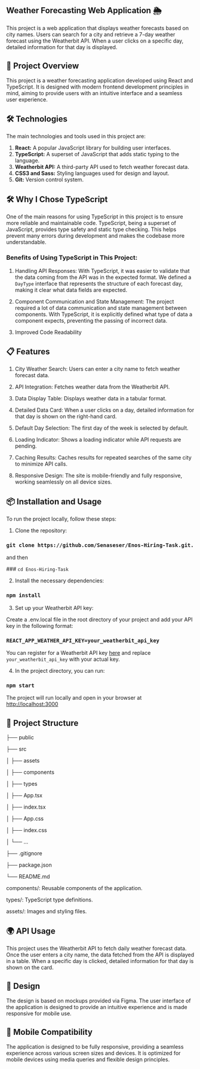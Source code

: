 ## Weather Forecasting Web Application 🌦️
This project is a web application that displays weather forecasts based on city names. Users can search for a city and retrieve a 7-day weather forecast using the Weatherbit API. When a user clicks on a specific day, detailed information for that day is displayed.

## 🚀 Project Overview
This project is a weather forecasting application developed using React and TypeScript. It is designed with modern frontend development principles in mind, aiming to provide users with an intuitive interface and a seamless user experience.

## 🛠️ Technologies
The main technologies and tools used in this project are:

1. **React:**
 A popular JavaScript library for building user interfaces.
2. **TypeScript:**
 A superset of JavaScript that adds static typing to the language.
3. **Weatherbit API:**
 A third-party API used to fetch weather forecast data.
4. **CSS3 and Sass:**
 Styling languages used for design and layout.
5. **Git:**
 Version control system.

## 🛠️ Why I Chose TypeScript
One of the main reasons for using TypeScript in this project is to ensure more reliable and maintainable code. TypeScript, being a superset of JavaScript, provides type safety and static type checking. This helps prevent many errors during development and makes the codebase more understandable.
### Benefits of Using TypeScript in This Project:

1. Handling API Responses: With TypeScript, it was easier to validate that the data coming from the API was in the expected format. We defined a `DayType` interface that represents the structure of each forecast day, making it clear what data fields are expected.

2. Component Communication and State Management: The project required a lot of data communication and state management between components. With TypeScript, it is explicitly defined what type of data a component expects, preventing the passing of incorrect data.

3. Improved Code Readability

## 📋 Features
1. City Weather Search: Users can enter a city name to fetch weather forecast data.

2. API Integration: Fetches weather data from the Weatherbit API.

3. Data Display Table: Displays weather data in a tabular format.

4. Detailed Data Card: When a user clicks on a day, detailed information for that day is shown on the right-hand card.

5. Default Day Selection: The first day of the week is selected by default.

6. Loading Indicator: Shows a loading indicator while API requests are pending.

7. Caching Results: Caches results for repeated searches of the same city to minimize API calls.

8. Responsive Design: The site is mobile-friendly and fully responsive, working seamlessly on all device sizes.


## 📦 Installation and Usage
To run the project locally, follow these steps:

1. Clone the repository:
### `git clone https://github.com/Senaseser/Enos-Hiring-Task.git.`

and then

### `cd Enos-Hiring-Task`

2. Install the necessary dependencies:
### `npm install`

3. Set up your Weatherbit API key:

Create a .env.local file in the root directory of your project and add your API key in the following format:

### `REACT_APP_WEATHER_API_KEY=your_weatherbit_api_key`

You can register for a Weatherbit API key [here](https://www.weatherbit.io/api/) and replace `your_weatherbit_api_key` with your actual key.

4. In the project directory, you can run:

### `npm start`

The project will run locally and open in your browser at [http://localhost:3000](http://localhost:3000)

## 📂 Project Structure

├── public

├── src

│   ├── assets

│   ├── components

│   ├── types

│   ├── App.tsx

│   ├── index.tsx

│   ├── App.css

│   ├── index.css

│   └── ...

├── .gitignore

├── package.json

└── README.md

components/: Reusable components of the application.

types/: TypeScript type definitions.

assets/: Images and styling files.

## 🌍 API Usage

This project uses the Weatherbit API to fetch daily weather forecast data. Once the user enters a city name, the data fetched from the API is displayed in a table. When a specific day is clicked, detailed information for that day is shown on the card.

## 🎨 Design

The design is based on mockups provided via Figma. The user interface of the application is designed to provide an intuitive experience and is made responsive for mobile use.

## 📱 Mobile Compatibility

The application is designed to be fully responsive, providing a seamless experience across various screen sizes and devices. It is optimized for mobile devices using media queries and flexible design principles.



